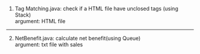 1. Tag Matching.java: check if a HTML file have unclosed tags (using Stack)<br>
argument: HTML file
***
2. NetBenefit.java: calculate net benefit(using Queue)<br>
argument: txt file with sales
